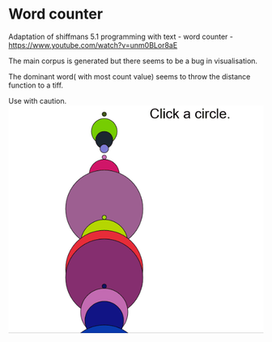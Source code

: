 # Word counter

Adaptation of shiffmans 5.1 programming with text - word counter -
https://www.youtube.com/watch?v=unm0BLor8aE

The main corpus is generated but there seems to be a bug in visualisation.

The dominant word( with most count value) seems to throw the distance function to a tiff. 

Use with caution.
![](word_visualisation.gif)
